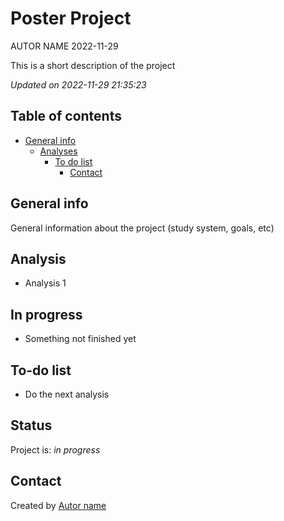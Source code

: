 Poster Project
================
AUTOR NAME
2022-11-29

<!-- Short Description  -->

This is a short description of the project

*Updated on 2022-11-29 21:35:23*

<!-- README.md is generated from README.Rmd. Please edit that file -->

## Table of contents

-   [General info](#general-info)
    -   [Analyses](#Analyses)
        -   [To do list](#to-do-list)
            -   [Contact](#contact)

## General info

General information about the project (study system, goals, etc)

## Analysis

-   Analysis 1

## In progress

-   Something not finished yet

## To-do list

-   Do the next analysis

## Status

Project is: *in progress*

## Contact

Created by [Autor name](website_URL)
